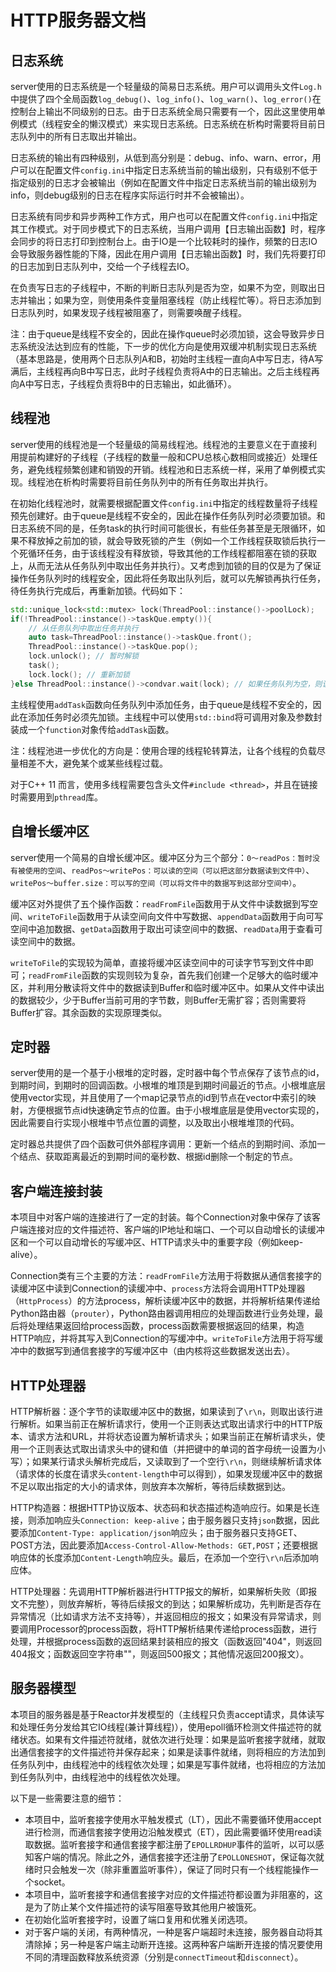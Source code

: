 # HTTP服务器文档

## 日志系统

server使用的日志系统是一个轻量级的简易日志系统。用户可以调用头文件`Log.h`中提供了四个全局函数`log_debug()`、`log_info()`、`log_warn()`、`log_error()`在控制台上输出不同级别的日志。由于日志系统全局只需要有一个，因此这里使用单例模式（线程安全的懒汉模式）来实现日志系统。日志系统在析构时需要将目前日志队列中的所有日志取出并输出。

日志系统的输出有四种级别，从低到高分别是：debug、info、warn、error，用户可以在配置文件`config.ini`中指定日志系统当前的输出级别，只有级别不低于指定级别的日志才会被输出（例如在配置文件中指定日志系统当前的输出级别为info，则debug级别的日志在程序实际运行时并不会被输出）。

日志系统有同步和异步两种工作方式，用户也可以在配置文件`config.ini`中指定其工作模式。对于同步模式下的日志系统，当用户调用【日志输出函数】时，程序会同步的将日志打印到控制台上。由于IO是一个比较耗时的操作，频繁的日志IO会导致服务器性能的下降，因此在用户调用【日志输出函数】时，我们先将要打印的日志加到日志队列中，交给一个子线程去IO。

在负责写日志的子线程中，不断的判断日志队列是否为空，如果不为空，则取出日志并输出；如果为空，则使用条件变量阻塞线程（防止线程忙等）。将日志添加到日志队列时，如果发现子线程被阻塞了，则需要唤醒子线程。

注：由于queue是线程不安全的，因此在操作queue时必须加锁，这会导致异步日志系统没法达到应有的性能，下一步的优化方向是使用双缓冲机制实现日志系统（基本思路是，使用两个日志队列A和B，初始时主线程一直向A中写日志，待A写满后，主线程再向B中写日志，此时子线程负责将A中的日志输出。之后主线程再向A中写日志，子线程负责将B中的日志输出，如此循环）。

## 线程池

server使用的线程池是一个轻量级的简易线程池。线程池的主要意义在于直接利用提前构建好的子线程（子线程的数量一般和CPU总核心数相同或接近）处理任务，避免线程频繁创建和销毁的开销。线程池和日志系统一样，采用了单例模式实现。线程池在析构时需要将目前任务队列中的所有任务取出并执行。

在初始化线程池时，就需要根据配置文件`config.ini`中指定的线程数量将子线程预先创建好。由于queue是线程不安全的，因此在操作任务队列时必须要加锁。和日志系统不同的是，任务task的执行时间可能很长，有些任务甚至是无限循环，如果不释放掉之前加的锁，就会导致死锁的产生（例如一个工作线程获取锁后执行一个死循环任务，由于该线程没有释放锁，导致其他的工作线程都阻塞在锁的获取上，从而无法从任务队列中取出任务并执行）。又考虑到加锁的目的仅是为了保证操作任务队列时的线程安全，因此将任务取出队列后，就可以先解锁再执行任务，待任务执行完成后，再重新加锁。代码如下：

```c++
std::unique_lock<std::mutex> lock(ThreadPool::instance()->poolLock);
if(!ThreadPool::instance()->taskQue.empty()){
    // 从任务队列中取出任务并执行
    auto task=ThreadPool::instance()->taskQue.front();
    ThreadPool::instance()->taskQue.pop();
    lock.unlock(); // 暂时解锁
    task();
    lock.lock(); // 重新加锁
}else ThreadPool::instance()->condvar.wait(lock); // 如果任务队列为空，则该线程阻塞
```

主线程使用`addTask`函数向任务队列中添加任务，由于queue是线程不安全的，因此在添加任务时必须先加锁。主线程中可以使用`std::bind`将可调用对象及参数封装成一个`function`对象传给`addTask`函数。

注：线程池进一步优化的方向是：使用合理的线程轮转算法，让各个线程的负载尽量相差不大，避免某个或某些线程过载。

对于C++ 11 而言，使用多线程需要包含头文件`#include <thread>`，并且在链接时需要用到`pthread`库。

## 自增长缓冲区

server使用一个简易的自增长缓冲区。缓冲区分为三个部分：`0～readPos：暂时没有被使用的空间`、`readPos～writePos：可以读的空间（可以把这部分数据读到文件中）`、`writePos～buffer.size：可以写的空间（可以将文件中的数据写到这部分空间中）`。

缓冲区对外提供了五个操作函数：`readFromFile`函数用于从文件中读数据到写空间、`writeToFile`函数用于从读空间向文件中写数据、`appendData`函数用于向可写空间中追加数据、`getData`函数用于取出可读空间中的数据、`readData`用于查看可读空间中的数据。

`writeToFile`的实现较为简单，直接将缓冲区读空间中的可读字节写到文件中即可；`readFromFile`函数的实现则较为复杂，首先我们创建一个足够大的临时缓冲区，并利用分散读将文件中的数据读到Buffer和临时缓冲区中。如果从文件中读出的数据较少，少于Buffer当前可用的字节数，则Buffer无需扩容；否则需要将Buffer扩容。其余函数的实现原理类似。

## 定时器

server使用的是一个基于小根堆的定时器，定时器中每个节点保存了该节点的id，到期时间，到期时的回调函数。小根堆的堆顶是到期时间最近的节点。小根堆底层使用vector实现，并且使用了一个map记录节点的id到节点在vector中索引的映射，方便根据节点id快速确定节点的位置。由于小根堆底层是使用vector实现的，因此需要自行实现小根堆中节点位置的调整，以及取出小根堆堆顶的代码。

定时器总共提供了四个函数可供外部程序调用：更新一个结点的到期时间、添加一个结点、获取距离最近的到期时间的毫秒数、根据id删除一个制定的节点。

## 客户端连接封装

本项目中对客户端的连接进行了一定的封装。每个Connection对象中保存了该客户端连接对应的文件描述符、客户端的IP地址和端口、一个可以自动增长的读缓冲区和一个可以自动增长的写缓冲区、HTTP请求头中的重要字段（例如keep-alive）。

Connection类有三个主要的方法：`readFromFile`方法用于将数据从通信套接字的读缓冲区中读到Connection的读缓冲中、`process`方法将会调用HTTP处理器（`HttpProcess`）的方法process，解析读缓冲区中的数据，并将解析结果传递给Python路由器（`prouter`），Python路由器调用相应的处理函数进行业务处理，最后将处理结果返回给process函数，process函数需要根据返回的结果，构造HTTP响应，并将其写入到Connection的写缓冲中。`writeToFile`方法用于将写缓冲中的数据写到通信套接字的写缓冲区中（由内核将这些数据发送出去）。

## HTTP处理器

HTTP解析器：逐个字节的读取缓冲区中的数据，如果读到了`\r\n`，则取出该行进行解析。如果当前正在解析请求行，使用一个正则表达式取出请求行中的HTTP版本、请求方法和URL，并将状态设置为解析请求头；如果当前正在解析请求头，使用一个正则表达式取出请求头中的键和值（并把键中的单词的首字母统一设置为小写）；如果某行请求头解析完成后，又读取到了一个空行`\r\n`，则继续解析请求体（请求体的长度在请求头`content-length`中可以得到），如果发现缓冲区中的数据不足以取出指定的大小的请求体，则放弃本次解析，等待后续数据到达。

HTTP构造器：根据HTTP协议版本、状态码和状态描述构造响应行。如果是长连接，则添加响应头`Connection: keep-alive`；由于服务器只支持`json`数据，因此要添加`Content-Type: application/json`响应头；由于服务器只支持GET、POST方法，因此要添加`Access-Control-Allow-Methods: GET,POST`；还要根据响应体的长度添加`Content-Length`响应头。最后，在添加一个空行`\r\n`后添加响应体。

HTTP处理器：先调用HTTP解析器进行HTTP报文的解析，如果解析失败（即报文不完整），则放弃解析，等待后续报文的到达；如果解析成功，先判断是否存在异常情况（比如请求方法不支持等），并返回相应的报文；如果没有异常请求，则要调用Processor的process函数，将HTTP解析结果传递给process函数，进行处理，并根据process函数的返回结果封装相应的报文（函数返回"404"，则返回404报文；函数返回空字符串""，则返回500报文；其他情况返回200报文）。

## 服务器模型

本项目的服务器是基于Reactor并发模型的（主线程只负责accept请求，具体读写和处理任务分发给其它IO线程(兼计算线程)），使用epoll循环检测文件描述符的就绪状态。如果有文件描述符就绪，就依次进行处理：如果是监听套接字就绪，就取出通信套接字的文件描述符并保存起来；如果是读事件就绪，则将相应的方法加到任务队列中，由线程池中的线程依次处理；如果是写事件就绪，也将相应的方法加到任务队列中，由线程池中的线程依次处理。

以下是一些需要注意的细节：

* 本项目中，监听套接字使用水平触发模式（LT），因此不需要循环使用accept进行检测，而通信套接字使用边沿触发模式（ET），因此需要循环使用read读取数据。监听套接字和通信套接字都注册了`EPOLLRDHUP`事件的监听，以可以感知客户端的情况。除此之外，通信套接字还注册了`EPOLLONESHOT`，保证每次就绪时只会触发一次（除非重置监听事件），保证了同时只有一个线程能操作一个socket。
* 本项目中，监听套接字和通信套接字对应的文件描述符都设置为非阻塞的，这是为了防止某个文件描述符的读写阻塞导致其他用户被饿死。
* 在初始化监听套接字时，设置了端口复用和优雅关闭选项。
* 对于客户端的关闭，有两种情况，一种是客户端超时未连接，服务器自动将其清除掉；另一种是客户端主动断开连接。这两种客户端断开连接的情况要使用不同的清理函数释放系统资源（分别是`connectTimeout`和`disconnect`）。
